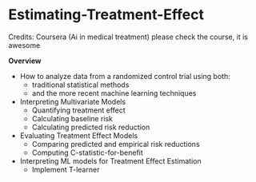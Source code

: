 # Estimating-Treatment-Effect

Credits: Coursera (Ai in medical treatment)
please check the course, it is awesome



**Overview**
- How to analyze data from a randomized control trial using both:
  - traditional statistical methods
  - and the more recent machine learning techniques
- Interpreting Multivariate Models
  - Quantifying treatment effect
  - Calculating baseline risk
  - Calculating predicted risk reduction
- Evaluating Treatment Effect Models
  - Comparing predicted and empirical risk reductions
  - Computing C-statistic-for-benefit
- Interpreting ML models for Treatment Effect Estimation
  - Implement T-learner
